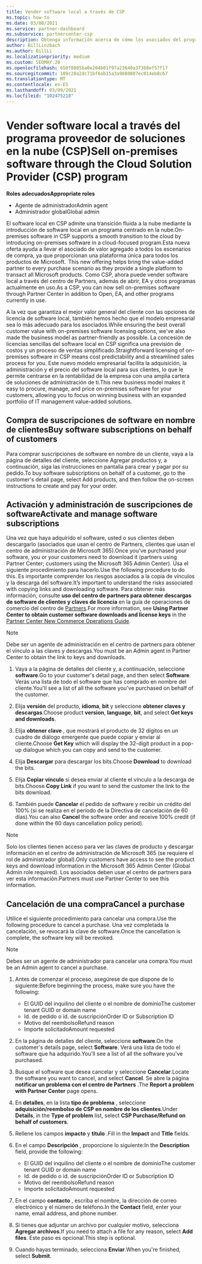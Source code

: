 ```yaml
---
title: Vender software local a través de CSP
ms.topic: how-to
ms.date: 03/08/2021
ms.service: partner-dashboard
ms.subservice: partnercenter-csp
description: Obtenga información acerca de cómo los asociados del programa CSP pueden comprar, administrar, vender y cancelar suscripciones de software locales en nombre de los clientes del centro de Partners.
author: BillLinzbach
ms.author: BillLi
ms.localizationpriority: medium
ms.custom: SEOMAY.20
ms.openlocfilehash: 650f8085ba0e204b01f97a23640a37388ef57f17
ms.sourcegitcommit: 109c20a2dc71bf6ab15a3a9880807ec014eb8c67
ms.translationtype: MT
ms.contentlocale: es-ES
ms.lasthandoff: 03/09/2021
ms.locfileid: "102475218"
---
```

# <a name="sell-on-premises-software-through-the-cloud-solution-provider-csp-program"></a><span data-ttu-id="47861-103">Vender software local a través del programa proveedor de soluciones en la nube (CSP)</span><span class="sxs-lookup"><span data-stu-id="47861-103">Sell on-premises software through the Cloud Solution Provider (CSP) program</span></span>

<span data-ttu-id="47861-104">**Roles adecuados**</span><span class="sxs-lookup"><span data-stu-id="47861-104">**Appropriate roles**</span></span>

- <span data-ttu-id="47861-105">Agente de administrador</span><span class="sxs-lookup"><span data-stu-id="47861-105">Admin agent</span></span>
- <span data-ttu-id="47861-106">Administrador global</span><span class="sxs-lookup"><span data-stu-id="47861-106">Global admin</span></span>

<span data-ttu-id="47861-107">El software local en CSP admite una transición fluida a la nube mediante la introducción de software local en un programa centrado en la nube.</span><span class="sxs-lookup"><span data-stu-id="47861-107">On-premises software in CSP supports a smooth transition to the cloud by introducing on-premises software in a cloud-focused program.</span></span><span data-ttu-id="47861-108">Esta nueva oferta ayuda a llevar el asociado de valor agregado a todos los escenarios de compra, ya que proporcionan una plataforma única para todos los productos de Microsoft.</span><span class="sxs-lookup"><span data-stu-id="47861-108">  This new offering helps bring the value-added partner to every purchase scenario as they provide a single platform to transact all Microsoft products.</span></span> <span data-ttu-id="47861-109">Como CSP, ahora puede vender software local a través del centro de Partners, además de abrir, EA y otros programas actualmente en uso.</span><span class="sxs-lookup"><span data-stu-id="47861-109">As a CSP, you can now sell on-premises software through Partner Center in addition to Open, EA, and other programs currently in use.</span></span>  
 
<span data-ttu-id="47861-110">A la vez que garantiza el mejor valor general del cliente con las opciones de licencia de software local, también hemos hecho que el modelo empresarial sea lo más adecuado para los asociados.</span><span class="sxs-lookup"><span data-stu-id="47861-110">While ensuring the best overall customer value with on-premises software licensing options, we've also made the business model as partner-friendly as possible.</span></span> <span data-ttu-id="47861-111">La concesión de licencias sencillas del software local en CSP significa una previsión de costos y un proceso de ventas simplificado.</span><span class="sxs-lookup"><span data-stu-id="47861-111">Straightforward licensing of on-premises software in CSP means cost predictability and a streamlined sales process for you.</span></span> <span data-ttu-id="47861-112">Este nuevo modelo empresarial facilita la adquisición, la administración y el precio del software local para sus clientes, lo que le permite centrarse en la rentabilidad de la empresa con una amplia cartera de soluciones de administración de ti.</span><span class="sxs-lookup"><span data-stu-id="47861-112">This new business model makes it easy to procure, manage, and price on-premises software for your customers, allowing you to focus on winning business with an expanded portfolio of IT management value-added solutions.</span></span>

## <a name="buy-software-subscriptions-on-behalf-of-customers"></a><span data-ttu-id="47861-113">Compra de suscripciones de software en nombre de clientes</span><span class="sxs-lookup"><span data-stu-id="47861-113">Buy software subscriptions on behalf of customers</span></span>

<span data-ttu-id="47861-114">Para comprar suscripciones de software en nombre de un cliente, vaya a la página de detalles del cliente, seleccione Agregar productos y, a continuación, siga las instrucciones en pantalla para crear y pagar por su pedido.</span><span class="sxs-lookup"><span data-stu-id="47861-114">To buy software subscriptions on behalf of a customer, go to the customer's detail page, select Add products, and then follow the on-screen instructions to create and pay for your order.</span></span>

## <a name="activate-and-manage-software-subscriptions"></a><span data-ttu-id="47861-115">Activación y administración de suscripciones de software</span><span class="sxs-lookup"><span data-stu-id="47861-115">Activate and manage software subscriptions</span></span>

<span data-ttu-id="47861-116">Una vez que haya adquirido el software, usted o sus clientes deben descargarlo (asociados que usan el centro de Partners, clientes que usan el centro de administración de Microsoft 365).</span><span class="sxs-lookup"><span data-stu-id="47861-116">Once you've purchased your software, you or your customers need to download it (partners using Partner Center; customers using the Microsoft 365 Admin Center).</span></span> <span data-ttu-id="47861-117">Usa el siguiente procedimiento para hacerlo.</span><span class="sxs-lookup"><span data-stu-id="47861-117">Use the following procedure to do this.</span></span> <span data-ttu-id="47861-118">Es importante comprender los riesgos asociados a la copia de vínculos y la descarga del software.</span><span class="sxs-lookup"><span data-stu-id="47861-118">It’s important to understand the risks associated with copying links and downloading software.</span></span> <span data-ttu-id="47861-119">Para obtener más información, consulte **uso del centro de partners para obtener descargas de software de clientes y claves de licencia** en la guía de operaciones de comercio del centro de [Partners](https://partner.microsoft.com/resources/detail/partner-center-new-commerce-operations-guide-pdf).</span><span class="sxs-lookup"><span data-stu-id="47861-119">For more information, see **Using Partner Center to obtain customer software downloads and license keys** in the [Partner Center New Commerce Operations Guide](https://partner.microsoft.com/resources/detail/partner-center-new-commerce-operations-guide-pdf).</span></span>

>[!NOTE]
><span data-ttu-id="47861-120">Debe ser un agente de administración en el centro de partners para obtener el vínculo a las claves y descargas.</span><span class="sxs-lookup"><span data-stu-id="47861-120">You must be an Admin agent in Partner Center to obtain the link to keys and downloads.</span></span>

1. <span data-ttu-id="47861-121">Vaya a la página de detalles del cliente y, a continuación, seleccione **software**.</span><span class="sxs-lookup"><span data-stu-id="47861-121">Go to your customer's detail page, and then select **Software**.</span></span> <span data-ttu-id="47861-122">Verás una lista de todo el software que has comprado en nombre del cliente.</span><span class="sxs-lookup"><span data-stu-id="47861-122">You'll see a list of all the software you've purchased on behalf of the customer.</span></span>

2. <span data-ttu-id="47861-123">Elija **versión** del producto, **idioma**, **bit** y seleccione **obtener claves y descargas**.</span><span class="sxs-lookup"><span data-stu-id="47861-123">Choose product **version**, **language**, **bit**, and select **Get keys and downloads**.</span></span> 

3. <span data-ttu-id="47861-124">Elija **obtener clave** , que mostrará el producto de 32 dígitos en un cuadro de diálogo emergente que puede copiar y enviar al cliente.</span><span class="sxs-lookup"><span data-stu-id="47861-124">Choose **Get Key** which will display the 32-digit product in a pop-up dialogue which you can copy and send to the customer.</span></span> 

4. <span data-ttu-id="47861-125">Elija **Descargar** para descargar los bits.</span><span class="sxs-lookup"><span data-stu-id="47861-125">Choose **Download** to download the bits.</span></span> 

5. <span data-ttu-id="47861-126">Elija **Copiar vínculo** si desea enviar al cliente el vínculo a la descarga de bits.</span><span class="sxs-lookup"><span data-stu-id="47861-126">Choose **Copy Link** if you want to send the customer the link to the bits download.</span></span> 

6. <span data-ttu-id="47861-127">También puede **Cancelar** el pedido de software y recibir un crédito del 100% (si se realiza en el período de la Directiva de cancelación de 60 días).</span><span class="sxs-lookup"><span data-stu-id="47861-127">You can also **Cancel** the software order and receive 100% credit (if done within the 60 days cancellation policy period).</span></span>

>[!NOTE]
><span data-ttu-id="47861-128">Solo los clientes tienen acceso para ver las claves de producto y descargar información en el centro de administración de Microsoft 365 (se requiere el rol de administrador global).</span><span class="sxs-lookup"><span data-stu-id="47861-128">Only customers have access to see the product keys and download information in the Microsoft 365 Admin Center (Global Admin role required).</span></span> <span data-ttu-id="47861-129">Los asociados deben usar el centro de partners para ver esta información.</span><span class="sxs-lookup"><span data-stu-id="47861-129">Partners must use Partner Center to see this information.</span></span>

## <a name="cancel-a-purchase"></a><span data-ttu-id="47861-130">Cancelación de una compra</span><span class="sxs-lookup"><span data-stu-id="47861-130">Cancel a purchase</span></span>

<span data-ttu-id="47861-131">Utilice el siguiente procedimiento para cancelar una compra.</span><span class="sxs-lookup"><span data-stu-id="47861-131">Use the following procedure to cancel a purchase.</span></span> <span data-ttu-id="47861-132">Una vez completada la cancelación, se revocará la clave de software.</span><span class="sxs-lookup"><span data-stu-id="47861-132">Once the cancellation is complete, the software key will be revoked.</span></span>

>[!NOTE]
><span data-ttu-id="47861-133">Debes ser un agente de administrador para cancelar una compra.</span><span class="sxs-lookup"><span data-stu-id="47861-133">You must be an Admin agent to cancel a purchase.</span></span> 

1.  <span data-ttu-id="47861-134">Antes de comenzar el proceso, asegúrese de que dispone de lo siguiente:</span><span class="sxs-lookup"><span data-stu-id="47861-134">Before beginning the process, make sure you have the following:</span></span> 
    - <span data-ttu-id="47861-135">El GUID del inquilino del cliente o el nombre de dominio</span><span class="sxs-lookup"><span data-stu-id="47861-135">The customer tenant GUID or domain name</span></span>
    - <span data-ttu-id="47861-136">Id. de pedido o id. de suscripción</span><span class="sxs-lookup"><span data-stu-id="47861-136">Order ID or Subscription ID</span></span>
    - <span data-ttu-id="47861-137">Motivo del reembolso</span><span class="sxs-lookup"><span data-stu-id="47861-137">Refund reason</span></span>
    - <span data-ttu-id="47861-138">Importe solicitado</span><span class="sxs-lookup"><span data-stu-id="47861-138">Amount requested</span></span>

2.  <span data-ttu-id="47861-139">En la página de detalles del cliente, seleccione **software**.</span><span class="sxs-lookup"><span data-stu-id="47861-139">On the customer's details page, select **Software**.</span></span> <span data-ttu-id="47861-140">Verá una lista de todo el software que ha adquirido.</span><span class="sxs-lookup"><span data-stu-id="47861-140">You'll see a list of all the software you've purchased.</span></span> 

3.  <span data-ttu-id="47861-141">Busque el software que desea cancelar y seleccione **Cancelar**.</span><span class="sxs-lookup"><span data-stu-id="47861-141">Locate the software you want to cancel, and select **Cancel**.</span></span> <span data-ttu-id="47861-142">Se abre la página **notificar un problema con el centro de Partners** .</span><span class="sxs-lookup"><span data-stu-id="47861-142">The **Report a problem with Partner Center** page opens.</span></span> 

4.  <span data-ttu-id="47861-143">En **detalles**, en la lista **tipo de problema** , seleccione **adquisición/reembolso de CSP en nombre de los clientes**.</span><span class="sxs-lookup"><span data-stu-id="47861-143">Under **Details**, in the **Type of problem** list, select **CSP Purchase/Refund on behalf of customers**.</span></span>

5.  <span data-ttu-id="47861-144">Rellene los campos **impacto** y **título** .</span><span class="sxs-lookup"><span data-stu-id="47861-144">Fill in the **Impact** and **Title** fields.</span></span> 

6.  <span data-ttu-id="47861-145">En el campo **Descripción** , proporcione lo siguiente:</span><span class="sxs-lookup"><span data-stu-id="47861-145">In the **Description** field, provide the following:</span></span> 
    -   <span data-ttu-id="47861-146">El GUID del inquilino del cliente o el nombre de dominio</span><span class="sxs-lookup"><span data-stu-id="47861-146">The customer tenant GUID or domain name</span></span>
    -   <span data-ttu-id="47861-147">Id. de pedido o id. de suscripción</span><span class="sxs-lookup"><span data-stu-id="47861-147">Order ID or Subscription ID</span></span>
    -   <span data-ttu-id="47861-148">Motivo del reembolso</span><span class="sxs-lookup"><span data-stu-id="47861-148">Refund reason</span></span>
    -   <span data-ttu-id="47861-149">Importe solicitado</span><span class="sxs-lookup"><span data-stu-id="47861-149">Amount requested</span></span>

7.  <span data-ttu-id="47861-150">En el campo **contacto** , escriba el nombre, la dirección de correo electrónico y el número de teléfono.</span><span class="sxs-lookup"><span data-stu-id="47861-150">In the **Contact** field, enter your name, email address, and phone number.</span></span> 

8.  <span data-ttu-id="47861-151">Si tienes que adjuntar un archivo por cualquier motivo, selecciona **Agregar archivos**.</span><span class="sxs-lookup"><span data-stu-id="47861-151">If you need to attach a file for any reason, select **Add files**.</span></span> <span data-ttu-id="47861-152">Este paso es opcional.</span><span class="sxs-lookup"><span data-stu-id="47861-152">This step is optional.</span></span> 

9.  <span data-ttu-id="47861-153">Cuando hayas terminado, selecciona **Enviar**.</span><span class="sxs-lookup"><span data-stu-id="47861-153">When you're finished, select **Submit**.</span></span>